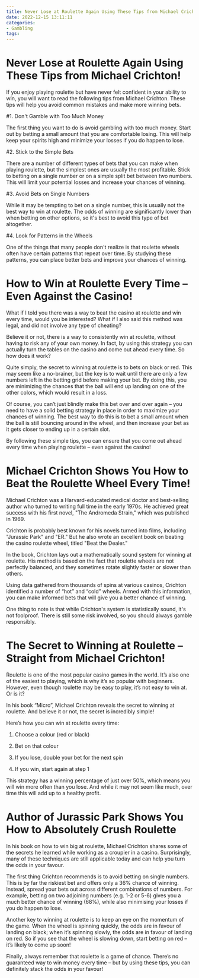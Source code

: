 ```yaml
---
title: Never Lose at Roulette Again Using These Tips from Michael Crichton!
date: 2022-12-15 13:11:11
categories:
- Gambling
tags:
---
```



# Never Lose at Roulette Again Using These Tips from Michael Crichton!

If you enjoy playing roulette but have never felt confident in your ability to win, you will want to read the following tips from Michael Crichton. These tips will help you avoid common mistakes and make more winning bets.

#1. Don't Gamble with Too Much Money

The first thing you want to do is avoid gambling with too much money. Start out by betting a small amount that you are comfortable losing. This will help keep your spirits high and minimize your losses if you do happen to lose.

#2. Stick to the Simple Bets

There are a number of different types of bets that you can make when playing roulette, but the simplest ones are usually the most profitable. Stick to betting on a single number or on a simple split bet between two numbers. This will limit your potential losses and increase your chances of winning.

#3. Avoid Bets on Single Numbers

While it may be tempting to bet on a single number, this is usually not the best way to win at roulette. The odds of winning are significantly lower than when betting on other options, so it's best to avoid this type of bet altogether.

#4. Look for Patterns in the Wheels

One of the things that many people don't realize is that roulette wheels often have certain patterns that repeat over time. By studying these patterns, you can place better bets and improve your chances of winning.

# How to Win at Roulette Every Time – Even Against the Casino!

What if I told you there was a way to beat the casino at roulette and win every time, would you be interested? What if I also said this method was legal, and did not involve any type of cheating?

Believe it or not, there is a way to consistently win at roulette, without having to risk any of your own money. In fact, by using this strategy you can actually turn the tables on the casino and come out ahead every time. So how does it work?

Quite simply, the secret to winning at roulette is to bets on black or red. This may seem like a no-brainer, but the key is to wait until there are only a few numbers left in the betting grid before making your bet. By doing this, you are minimizing the chances that the ball will end up landing on one of the other colors, which would result in a loss.

Of course, you can’t just blindly make this bet over and over again – you need to have a solid betting strategy in place in order to maximize your chances of winning. The best way to do this is to bet a small amount when the ball is still bouncing around in the wheel, and then increase your bet as it gets closer to ending up in a certain slot.

By following these simple tips, you can ensure that you come out ahead every time when playing roulette – even against the casino!

# Michael Crichton Shows You How to Beat the Roulette Wheel Every Time!

Michael Crichton was a Harvard-educated medical doctor and best-selling author who turned to writing full time in the early 1970s. He achieved great success with his first novel, "The Andromeda Strain," which was published in 1969.

Crichton is probably best known for his novels turned into films, including "Jurassic Park" and "ER." But he also wrote an excellent book on beating the casino roulette wheel, titled "Beat the Dealer."

In the book, Crichton lays out a mathematically sound system for winning at roulette. His method is based on the fact that roulette wheels are not perfectly balanced, and they sometimes rotate slightly faster or slower than others.

Using data gathered from thousands of spins at various casinos, Crichton identified a number of “hot” and “cold” wheels. Armed with this information, you can make informed bets that will give you a better chance of winning.

One thing to note is that while Crichton's system is statistically sound, it's not foolproof. There is still some risk involved, so you should always gamble responsibly.

# The Secret to Winning at Roulette – Straight from Michael Crichton! 

Roulette is one of the most popular casino games in the world. It’s also one of the easiest to playing, which is why it’s so popular with beginners. However, even though roulette may be easy to play, it’s not easy to win at. Or is it?

In his book “Micro”, Michael Crichton reveals the secret to winning at roulette. And believe it or not, the secret is incredibly simple!

Here’s how you can win at roulette every time:

1. Choose a colour (red or black)

2. Bet on that colour

3. If you lose, double your bet for the next spin

4. If you win, start again at step 1

This strategy has a winning percentage of just over 50%, which means you will win more often than you lose. And while it may not seem like much, over time this will add up to a healthy profit.

# Author of Jurassic Park Shows You How to Absolutely Crush Roulette

In his book on how to win big at roulette, Michael Crichton shares some of the secrets he learned while working as a croupier in a casino. Surprisingly, many of these techniques are still applicable today and can help you turn the odds in your favour.

The first thing Crichton recommends is to avoid betting on single numbers. This is by far the riskiest bet and offers only a 36% chance of winning. Instead, spread your bets out across different combinations of numbers. For example, betting on two adjoining numbers (e.g. 1-2 or 5-6) gives you a much better chance of winning (68%), while also minimising your losses if you do happen to lose.

Another key to winning at roulette is to keep an eye on the momentum of the game. When the wheel is spinning quickly, the odds are in favour of landing on black; when it’s spinning slowly, the odds are in favour of landing on red. So if you see that the wheel is slowing down, start betting on red – it’s likely to come up soon!

Finally, always remember that roulette is a game of chance. There’s no guaranteed way to win money every time – but by using these tips, you can definitely stack the odds in your favour!